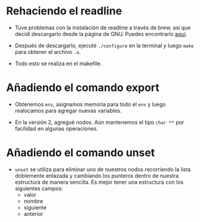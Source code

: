 # Rehaciendo el readline

- Tuve problemas con la instalación de readline a través de brew, así que decidí descargarlo desde la página de GNU. Puedes encontrarlo [aquí](https://git.savannah.gnu.org/cgit/readline.git/commit/?id=5d4d92f221d6aac4be445bdd8cd9b48d9ac33f04).

- Después de descargarlo, ejecuté `./configure` en la terminal y luego `make` para obtener el archivo `.a`.

- Todo esto se realiza en el makefile.

# Añadiendo el comando export

- Obtenemos `env`, asignamos memoria para todo el `env` y luego realocamos para agregar nuevas variables.

- En la versión 2, agregué nodos. Aún mantenemos el tipo `char **` por facilidad en algunas operaciones.

# Añadiendo el comando unset

- `unset` se utiliza para eliminar uno de nuestros nodos recorriendo la lista doblemente enlazada y cambiando los punteros dentro de nuestra estructura de manera sencilla. Es mejor tener una estructura con los siguientes campos:
	- valor
	- nombre
	- siguiente
	- anterior

